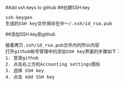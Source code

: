 #Add ssh keys to github
##创建SSH key
<pre>
ssh-keygen
生成的SSH key文件保存在中～/.ssh/id_rsa.pub
</pre>

##添加SSH key到github
<pre>
接着拷贝.ssh/id_rsa.pub文件内的所以内容
打开github帐号管理中的添加SSH key界面的步骤如下：
1. 登录github
2. 点击右上方的Accounting settings图标
3. 选择 SSH key
4. 点击 Add SSH key
</pre>